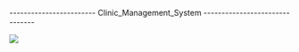 ------------------------ Clinic_Management_System -------------------------------

<img src="https://t.bkit.co/w_6786ba8108324.gif" />
